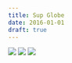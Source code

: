 ```yaml
---
title: Sup Globe
date: 2016-01-01
draft: true
---
```






![][img1]
![][img2]
![][img3]

[img1]: /img/sup-globe/dogo.jpg
[img2]: /img/sup-globe/
[img3]: /img/sup-globe/